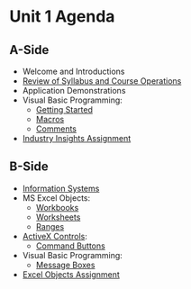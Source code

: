 # Unit 1 Agenda

## A-Side

  + Welcome and Introductions
  + [Review of Syllabus and Course Operations](/syllabus-20180318.pdf)
  + Application Demonstrations
  + Visual Basic Programming:
    + [Getting Started](/notes/visual-basic/getting-started/notes.md)
    + [Macros](/notes/visual-basic/macros/notes.md)
    + [Comments](/notes/visual-basic/comments/notes.md)
  + [Industry Insights Assignment](/assignments/industry-insights/assignment.md)
    
## B-Side

  + [Information Systems](/notes/information-systems/notes.md)
  + MS Excel Objects:
    + [Workbooks](/notes/excel-objects/workbooks/notes.md)
    + [Worksheets](/notes/excel-objects/worksheets/notes.md)
    + [Ranges](/notes/excel-objects/ranges/notes.md)
  + [ActiveX Controls](/notes/activex-controls/notes.md):
    + [Command Buttons](/notes/activex-controls/command-buttons/notes.md)
  + Visual Basic Programming:
    + [Message Boxes](/notes/visual-basic/message-boxes/notes.md)
  + [Excel Objects Assignment](/assignments/excel-objects/assignment.md)
